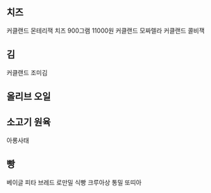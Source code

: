 ## 치즈
커클랜드 몬테리잭 치즈 900그램 11000원
커클랜드 모짜렐라
커클랜드 콜비잭

## 김
커클랜드 조미김

## 올리브 오일

## 소고기 원육
아롱사태

## 빵
베이글
피타 브레드
로만밀 식빵
크루아상
통밀 또띠아